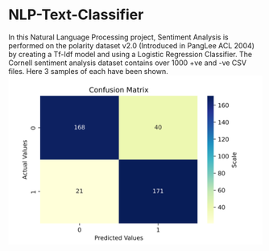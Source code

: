 # NLP-Text-Classifier
In this Natural Language Processing project, Sentiment Analysis is performed on the polarity dataset v2.0 (Introduced in PangLee ACL 2004) by creating a Tf-Idf model and using a Logistic Regression Classifier.
The Cornell sentiment analysis dataset contains over 1000 +ve and -ve CSV files. Here 3 samples of each have been shown.
![image info](6_heatmap.png)

